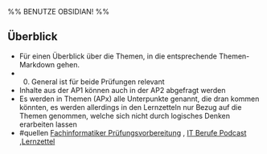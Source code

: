 %% BENUTZE OBSIDIAN! %%
## Überblick

- Für einen Überblick über die Themen, in die entsprechende Themen-Markdown gehen.
- 0. General ist für beide Prüfungen relevant
- Inhalte aus der AP1 können auch in der AP2 abgefragt werden
- Es werden in Themen (APx) alle Unterpunkte genannt, die dran kommen könnten, es werden allerdings in den Lernzetteln nur Bezug auf die Themen genommen, welche sich nicht durch logisches Denken erarbeiten lassen
- #quellen [Fachinformatiker Prüfungsvorbereitung](https://fachinformatikerpruefungsvorbereitung.de/) , [IT Berufe Podcast](https://it-berufe-podcast.de/neuer-pruefungskatalog-fuer-die-ap1-der-it-berufe-ab-2025-it-berufe-podcast-190/) ,[Lernzettel](https://files.hstin.io/AP1_Lernzettel.pdf)

